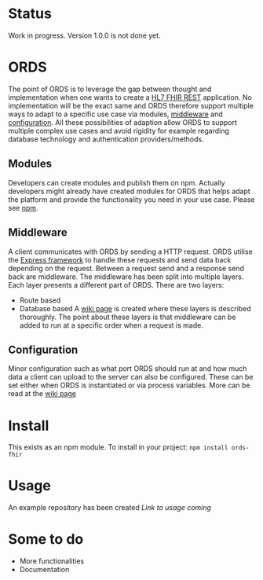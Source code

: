 # Status
Work in progress. Version 1.0.0 is not done yet.

# ORDS
The point of ORDS is to leverage the gap between thought and implementation when one wants to create a [HL7 FHIR REST]( https://www.hl7.org/fhir/http.html) application.
No implementation will be the exact same and ORDS therefore support multiple ways to adapt to a specific use case via modules, [middleware](https://github.com/MedSolve/ords-fhir/wiki/Creating-middleware) and [configuration](https://github.com/MedSolve/ords-fhir/wiki/Configuration). All these possibilities of adaption allow ORDS to support multiple complex use cases and avoid rigidity for example regarding database technology and authentication providers/methods.

## Modules
Developers can create modules and publish them on npm. Actually developers might already have created modules for ORDS that helps adapt the platform and provide the functionality you need in your use case. Please see [npm](https://www.npmjs.com/browse/depended/ords-fhir).

## Middleware
A client communicates with ORDS by sending a HTTP request. ORDS utilise the [Express framework](http://expressjs.com) to handle these requests and send data back depending on the request. Between a request send and a response send back are middleware. The middleware has been split into multiple layers. Each layer presents a different part of ORDS.
There are two layers:
* Route based
* Database based
A [wiki page](https://github.com/MedSolve/ords-fhir/wiki/Creating-middleware) is created where these layers is described thoroughly. The point about these layers is that middleware can be added to run at a specific order when a request is made.

## Configuration
Minor configuration such as what port ORDS should run at and how much data a client can upload to the server can also be configured. These can be set either when ORDS is instantiated or via process variables. More can be read at the [wiki page](https://github.com/MedSolve/ords-fhir/wiki/Configuration) 

# Install
This exists as an npm module. To install in your project:
`npm install ords-fhir`

# Usage
An example repository has been created _Link to usage coming_

# Some to do
* More functionalities
* Documentation
